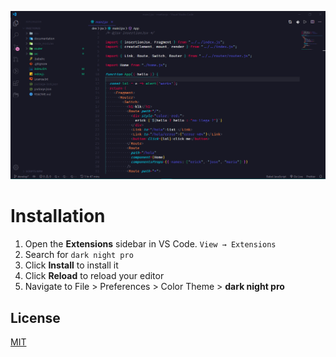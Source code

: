 ![theme screenshot](https://github.com/buttercubz/dark-night-pro/raw/master/images/preview.png)

# Installation

1. Open the **Extensions** sidebar in VS Code. `View → Extensions`
1. Search for `dark night pro`
1. Click **Install** to install it
1. Click **Reload** to reload your editor
1. Navigate to File > Preferences > Color Theme > **dark night pro**


## License

[MIT](https://github.com/buttercubz/dark-night-pro/blob/master/LICENSE.md)
